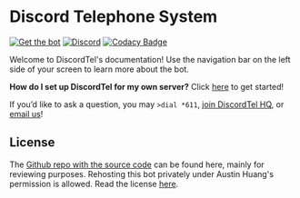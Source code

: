 # Discord Telephone System

[![Get the bot](https://img.shields.io/badge/Discord-Get_The_Bot-7289DA.svg)](https://discordapp.com/oauth2/authorize?client_id=377609965554237453&scope=bot) [![Discord](https://img.shields.io/discord/281815661317980160.svg)](https://discord.gg/RN7pxrB) [![Codacy Badge](https://api.codacy.com/project/badge/Grade/e43f2cd06bca428c8389c8f0378a85bc)](https://www.codacy.com/app/austinhuang0131/discordtel?utm_source=github.com&amp;utm_medium=referral&amp;utm_content=austinhuang0131/discordtel&amp;utm_campaign=Badge_Grade)

Welcome to DiscordTel's documentation! Use the navigation bar on the left side of your screen to learn more about the bot.

**How do I set up DiscordTel for my own server?** Click [here](http://discordtel.readthedocs.io/en/latest/DiscordTel%20Guide/) to get started!

If you’d like to ask a question, you may `>dial *611`, [join DiscordTel HQ](https://discord.gg/RN7pxrB), or [email us](mailto:discordtel@austinhuang.me)!

## License
The [Github repo with the source code](https://github.com/austinhuang0131/discordtel) can be found here, mainly for reviewing purposes. Rehosting this bot privately under Austin Huang's permission is allowed. Read the license [here](https://github.com/austinhuang0131/discordtel/blob/master/LICENSE).
